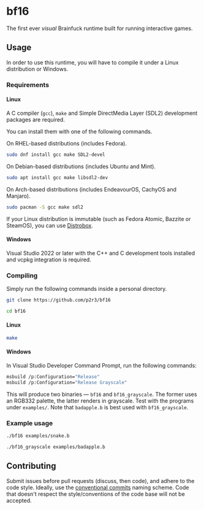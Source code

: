 # bf16
The first ever *visual* Brainfuck runtime built for running interactive games.

## Usage
In order to use this runtime, you will have to compile it under a Linux distribution or Windows. 

### Requirements

#### Linux

A C compiler (`gcc`), `make` and Simple DirectMedia Layer (SDL2) development packages are required. 

You can install them with one of the following commands. 

On RHEL-based distributions (includes Fedora). 

```bash
sudo dnf install gcc make SDL2-devel
```

On Debian-based distributions (includes Ubuntu and Mint). 

```bash
sudo apt install gcc make libsdl2-dev
```

On Arch-based distributions (includes EndeavourOS, CachyOS and Manjaro). 

```bash
sudo pacman -S gcc make sdl2
```

If your Linux distribution is immutable (such as Fedora Atomic, Bazzite or SteamOS), you can use [Distrobox](https://distrobox.it/). 

#### Windows

Visual Studio 2022 or later with the C++ and C development tools installed and vcpkg integration is required.

### Compiling 
Simply run the following commands inside a personal directory. 

```bash
git clone https://github.com/p2r3/bf16
```

```bash
cd bf16
```

#### Linux

```bash
make
```

#### Windows

In Visual Studio Developer Command Prompt, run the following commands:

```bash
msbuild /p:Configuration="Release"
msbuild /p:Configuration="Release Grayscale"
```

This will produce two binaries — `bf16` and `bf16_grayscale`. The former uses an RGB332 palette, the latter renders in grayscale. Test with the programs under `examples/`. Note that `badapple.b` is best used with `bf16_grayscale`.

### Example usage 
```bash
./bf16 examples/snake.b
```

```bash
./bf16_grayscale examples/badapple.b
```

## Contributing
Submit issues before pull requests (discuss, then code), and adhere to the code style. Ideally, use the [conventional commits](https://www.conventionalcommits.org/) naming scheme. Code that doesn't respect the style/conventions of the code base will not be accepted.
